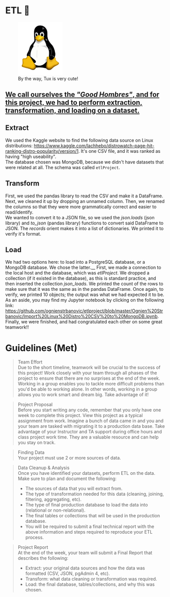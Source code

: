 # ETL 🚀
<figure class="image">
 <img src="https://github.com/ognjenstrbanovic/ETL-Linux-Distributions/blob/master/Ognjen%20Strbanovic/Tux.png?raw=true" height="33%" width="33%">
 <figcaption>By the way, Tux is very cute!</figcaption>
</figure>

## <ins>We call ourselves the *"Good Hombres"*, and for this project, we had to perform extraction, transformation, and loading on a dataset.</ins>

## Extract
We used the Kaggle website to find the following data source on Linux distributions: https://www.kaggle.com/lachhebo/distrowatch-page-hit-ranking-distro-popularity/version/1. It's one CSV file, and it was ranked as having "high useability".  
The database chosen was MongoDB, because we didn't have datasets that were related at all. The schema was called `etlProject`.

## Transform
First, we used the pandas library to read the CSV and make it a DataFrame. Next, we cleaned it up by dropping an unnamed column. Then, we renamed the columns so that they were more grammatically correct and easier to read/identify.  
We wanted to convert it to a JSON file, so we used the *json.loads* (json library) and *to_json* (pandas library) functions to convert said DataFrame to JSON. The *records* orient makes it into a list of dictionaries. We printed it to verify it's format.

## Load
We had two options here: to load into a PostgreSQL database, or a MongoDB database. We chose the latter.__
First, we made a connection to the local host and the database, which was *etlProject*. We dropped a collection (if it existed in the database), as this is standard practice, and then inserted the collection *json_loads*. We printed the count of the rows to make sure that it was the same as in the pandas DataFrame. Once again, to verify, we printed 10 objects; the output was what we had expected it to be.  
As an aside, you may find my Jupyter notebook by clicking on the following link: https://github.com/ognjenstrbanovic/etlproject/blob/master/Ognjen%20Strbanovic/Import%20Linux%20Distro%20CSV%20to%20MongoDB.ipynb.  
Finally, we were finished, and had congratulated each other on some great teamwork!!

# Guidelines (Met)

> Team Effort  
> Due to the short timeline, teamwork will be crucial to the success of this project! Work closely with your team through all phases of the project to ensure that there are no surprises at the end of the week. Working in a group enables you to tackle more difficult problems than you'd be able to working alone. In other words, working in a group allows you to work smart and dream big. Take advantage of it!  

> Project Proposal  
> Before you start writing any code, remember that you only have one week to complete this project. View this project as a typical assignment from work. Imagine a bunch of data came in and you and your team are tasked with migrating it to a production data base. Take advantage of your Instructor and TA support during office hours and class project work time. They are a valuable resource and can help you stay on track.  

> Finding Data  
> Your project must use 2 or more sources of data.  

> Data Cleanup & Analysis  
> Once you have identified your datasets, perform ETL on the data. Make sure to plan and document the following:  
> - The sources of data that you will extract from.  
> - The type of transformation needed for this data (cleaning, joining, filtering, aggregating, etc).  
> - The type of final production database to load the data into (relational or non-relational).  
> - The final tables or collections that will be used in the production database.  
> - You will be required to submit a final technical report with the above information and steps required to reproduce your ETL process.  

> Project Report  
> At the end of the week, your team will submit a Final Report that describes the following:  
> - Extract: your original data sources and how the data was formatted (CSV, JSON, pgAdmin 4, etc).  
> - Transform: what data cleaning or transformation was required.  
> - Load: the final database, tables/collections, and why this was chosen.  
